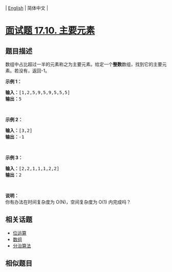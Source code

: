 
| [English](README_EN.md) | 简体中文 |

# [面试题 17.10. 主要元素](https://leetcode-cn.com/problems/find-majority-element-lcci/)

## 题目描述

<p>数组中占比超过一半的元素称之为主要元素。给定一个<strong>整数</strong>数组，找到它的主要元素。若没有，返回-1。</p>

<p><strong>示例 1：</strong></p>

<pre><strong>输入：</strong>[1,2,5,9,5,9,5,5,5]
<strong>输出：</strong>5</pre>

<p>&nbsp;</p>

<p><strong>示例 2：</strong></p>

<pre><strong>输入：</strong>[3,2]
<strong>输出：</strong>-1</pre>

<p>&nbsp;</p>

<p><strong>示例 3：</strong></p>

<pre><strong>输入：</strong>[2,2,1,1,1,2,2]
<strong>输出：</strong>2</pre>

<p>&nbsp;</p>

<p><strong>说明：</strong><br>
你有办法在时间复杂度为 O(N)，空间复杂度为 O(1) 内完成吗？</p>


## 相关话题

- [位运算](https://leetcode-cn.com/tag/bit-manipulation)
- [数组](https://leetcode-cn.com/tag/array)
- [分治算法](https://leetcode-cn.com/tag/divide-and-conquer)

## 相似题目


